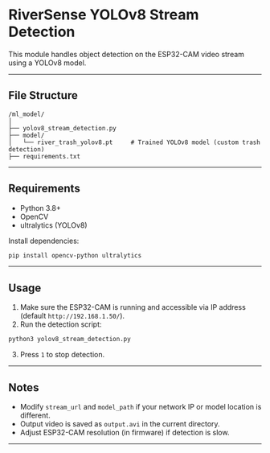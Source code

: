 # RiverSense YOLOv8 Stream Detection

This module handles object detection on the ESP32-CAM video stream using a YOLOv8 model.

---

## File Structure
```
/ml_model/
│
├── yolov8_stream_detection.py  
├── model/
│   └── river_trash_yolov8.pt     # Trained YOLOv8 model (custom trash detection)
├── requirements.txt  
```

---

## Requirements
- Python 3.8+
- OpenCV
- ultralytics (YOLOv8)

Install dependencies:
```bash
pip install opencv-python ultralytics
```

---

## Usage

1. Make sure the ESP32-CAM is running and accessible via IP address (default `http://192.168.1.50/`).
2. Run the detection script:
```bash
python3 yolov8_stream_detection.py
```
3. Press `1` to stop detection.

---

## Notes
- Modify `stream_url` and `model_path` if your network IP or model location is different.
- Output video is saved as `output.avi` in the current directory.
- Adjust ESP32-CAM resolution (in firmware) if detection is slow.

---
